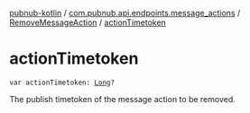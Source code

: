 [pubnub-kotlin](../../index.md) / [com.pubnub.api.endpoints.message_actions](../index.md) / [RemoveMessageAction](index.md) / [actionTimetoken](./action-timetoken.md)

# actionTimetoken

`var actionTimetoken: `[`Long`](https://kotlinlang.org/api/latest/jvm/stdlib/kotlin/-long/index.html)`?`

The publish timetoken of the message action to be removed.

